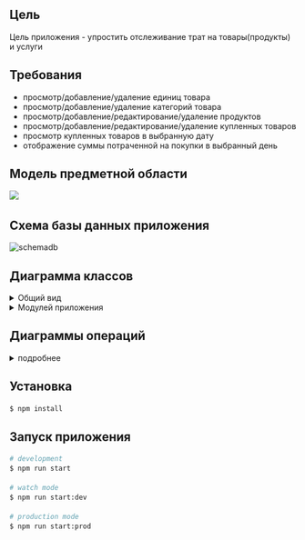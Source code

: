 ## Цель

Цель приложения - упростить отслеживание трат на товары(продукты) и услуги

## Требования

- просмотр/добавление/удаление единиц товара
- просмотр/добавление/удаление категорий товара
- просмотр/добавление/редактирование/удаление продуктов
- просмотр/добавление/редактирование/удаление купленных товаров
- просмотр купленных товаров в выбранную дату
- отображение суммы потраченной на покупки в выбранный день

## Модель предметной области

<img src="out\diagram_model\diagram_model.png"/>

## Схема базы данных приложения

![schemadb](purchased_product_schema_db.png)

## Диаграмма классов

<details>
<summary>Общий вид</summary>

![diagramm_classes](out/diagramm_classes/diagramm_classes.png)

</details>

<details>
<summary>Модулей приложения</summary>

### Диаграмма классов модуля prisma

![schemadb](out/src/prisma/prisma/prisma.png)

### Диаграмма классов модуля auth

![auth_module](out/src/auth/auth/auth.png)

### Диаграмма классов модуля user

![user_module](out/src/user/user/user.png)

### Диаграмма классов модуля measurement-unit

![measurement_unit](out/src/measurement-unit/measurement-unit/MeasurementUnit.png)

### Диаграмма классов модуля product

![product](out/src/product/product/product.png)

### Диаграмма классов модуля purchased-product

![purchased_product](out/src/purchased-product/purchased_product/purchased_product.png)

</details>

## Диаграммы операций

<details>
<summary>подробнее</summary>

#### Заинтересованные стороны

1. Пользователь - чтобы отслеживать свои траты

### Зарегистрироваться

#### Пред.условия:

#### Пост.условия:

1. Пользователь зарегистрирован

![register](/src/diagrams_operations/diagrams_operations_img/register.png)

### Войти в систему

#### Пред.условия:

1. Пользователь зарегистрирован

#### Пост.условия:

1. Пользовател вошел в систему

![login](/src/diagrams_operations/diagrams_operations_img/logIn.png)

### Добавить новую категорию

#### Пред.условия:

1. Пользователь зарегистрирован
2. Добавляемой категории нет в системе

#### Пост.условия:

1. Добавлена новая категория

![add_category](/src/diagrams_operations/diagrams_operations_img/add_category.png)

### Добавить новую единицу измерения

#### Пред.условия:

1. Пользователь зарегистрирован
2. Добавляемой еденицы измерения нет в системе

#### Пост.условия:

1. Добавлена новая единица измерения

![add_measurement_unit](/src/diagrams_operations/diagrams_operations_img/add_measurement_unit.png)

### Добавить новый продукт

#### Пред.условия:

1. Пользователь зарегистрирован
2. Добавляемого продукта нет в системе

#### Пост.условия:

1. Добавлен новый продукт

![add_product](/src/diagrams_operations/diagrams_operations_img/add_product.png)

### Добавить запись о купленном продукте

#### Пред.условия:

1. Пользователь зарегистрирован

#### Пост.условия:

1. Добавлена запись о купленном продукте

![add_purchased_product](/src/diagrams_operations/diagrams_operations_img/add_purchased_product.png)

### Удалить категорию

#### Пред.условия:

1. Пользователь зарегистрирован
2. Нет добавленных продуктов для выбранной категории
3. Пользователь является администратором

#### Пост.условия:

1. Категория удалена

![delete_category](/src/diagrams_operations/diagrams_operations_img/delete_category.png)

### Удалить единицу измерения

#### Пред.условия:

1. Пользователь зарегистрирован
2. Нет добавленных продуктов для выбранной единицы измерения
3. Пользователь является администратором

#### Пост.условия:

1. Еденица измерения удалена

![delete_measurement_unit](/src/diagrams_operations/diagrams_operations_img/delete_measurement_unit.png)

### Удалить продукт

#### Пред.условия:

1. Пользователь зарегистрирован
2. Нет записей о добавленных продуктах для удаляемого продукта
3. Пользователь является администратором

#### Пост.условия:

1. Продукт удален

![delete_product](/src/diagrams_operations/diagrams_operations_img/delete_product.png)

### Удалить купленный продукт

#### Пред.условия:

1. Пользователь зарегистрирован

#### Пост.условия:

1. Купленный продукт удален

![delete_purchased_product](/src/diagrams_operations/diagrams_operations_img/delete_purchased_product.png)

### Редактирование категории

#### Пред.условия:

1. Пользователь зарегистрирован
2. Категория существует

#### Пост.условия:

1. Категория отредактирована

![edit_category](/src/diagrams_operations/diagrams_operations_img/edit_category.png)

### Редактирование продукта

#### Пред.условия:

1. Пользователь зарегистрирован
2. Продукт существует
3. Пользователь является администратором

#### Пост.условия:

1. Продукт отредактирован

![edit_product](/src/diagrams_operations/diagrams_operations_img/edit_product.png)

### Редактирование купленного продукта

#### Пред.условия:

1. Пользователь зарегистрирован
2. Продукт существует
3. Пользователь редактирует свой купленный продукт

#### Пост.условия:

1. Купленный продукт отредактирован

![edit_purchased_product](/src/diagrams_operations/diagrams_operations_img/edit_purchased_product.png)

### Получить список категорий

#### Пред.условия:

1. Пользователь зарегистрирован

#### Пост.условия:

1. Список категорий

![get_categories](/src/diagrams_operations/diagrams_operations_img/get_categories.png)

### Получить список едениц измерения

#### Пред.условия:

1. Пользователь зарегистрирован

#### Пост.условия:

1. Список едениц измерения

![get_measurement_units](/src/diagrams_operations/diagrams_operations_img/get_measurement_units.png)

### Получить список продуктов

#### Пред.условия:

1. Пользователь зарегистрирован

#### Пост.условия:

1. Список продуктов

![get_products](/src/diagrams_operations/diagrams_operations_img/get_products.png)

### Получить список купленных продуктов в выбранную дату

#### Пред.условия:

1. Пользователь зарегистрирован

#### Пост.условия:

1. Список купленных продуктов в выбранную дату

![get_purchased_products_by_date](/src/diagrams_operations/diagrams_operations_img/get_purchased_products_by_date.png)

</details>

## Установка

```bash
$ npm install
```

## Запуск приложения

```bash
# development
$ npm run start

# watch mode
$ npm run start:dev

# production mode
$ npm run start:prod
```
